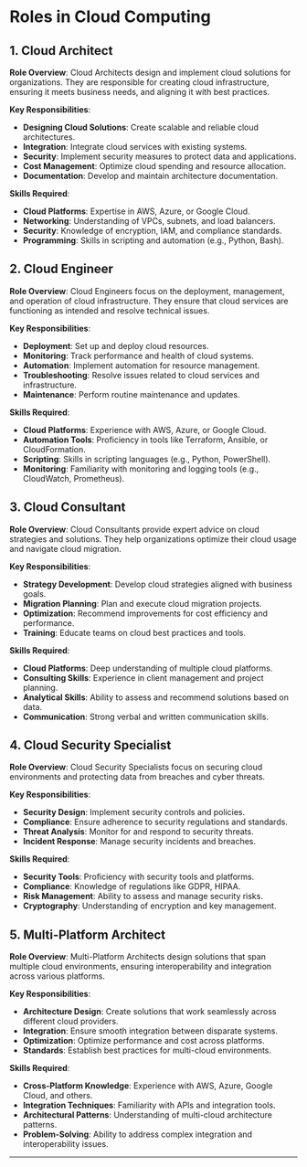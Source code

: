 # Roles in Cloud Computing

## 1. Cloud Architect

**Role Overview**: Cloud Architects design and implement cloud solutions for organizations. They are responsible for creating cloud infrastructure, ensuring it meets business needs, and aligning it with best practices.

**Key Responsibilities**:

- **Designing Cloud Solutions**: Create scalable and reliable cloud architectures.
- **Integration**: Integrate cloud services with existing systems.
- **Security**: Implement security measures to protect data and applications.
- **Cost Management**: Optimize cloud spending and resource allocation.
- **Documentation**: Develop and maintain architecture documentation.

**Skills Required**:

- **Cloud Platforms**: Expertise in AWS, Azure, or Google Cloud.
- **Networking**: Understanding of VPCs, subnets, and load balancers.
- **Security**: Knowledge of encryption, IAM, and compliance standards.
- **Programming**: Skills in scripting and automation (e.g., Python, Bash).

## 2. Cloud Engineer

**Role Overview**: Cloud Engineers focus on the deployment, management, and operation of cloud infrastructure. They ensure that cloud services are functioning as intended and resolve technical issues.

**Key Responsibilities**:

- **Deployment**: Set up and deploy cloud resources.
- **Monitoring**: Track performance and health of cloud systems.
- **Automation**: Implement automation for resource management.
- **Troubleshooting**: Resolve issues related to cloud services and infrastructure.
- **Maintenance**: Perform routine maintenance and updates.

**Skills Required**:

- **Cloud Platforms**: Experience with AWS, Azure, or Google Cloud.
- **Automation Tools**: Proficiency in tools like Terraform, Ansible, or CloudFormation.
- **Scripting**: Skills in scripting languages (e.g., Python, PowerShell).
- **Monitoring**: Familiarity with monitoring and logging tools (e.g., CloudWatch, Prometheus).

## 3. Cloud Consultant

**Role Overview**: Cloud Consultants provide expert advice on cloud strategies and solutions. They help organizations optimize their cloud usage and navigate cloud migration.

**Key Responsibilities**:

- **Strategy Development**: Develop cloud strategies aligned with business goals.
- **Migration Planning**: Plan and execute cloud migration projects.
- **Optimization**: Recommend improvements for cost efficiency and performance.
- **Training**: Educate teams on cloud best practices and tools.

**Skills Required**:

- **Cloud Platforms**: Deep understanding of multiple cloud platforms.
- **Consulting Skills**: Experience in client management and project planning.
- **Analytical Skills**: Ability to assess and recommend solutions based on data.
- **Communication**: Strong verbal and written communication skills.

## 4. Cloud Security Specialist

**Role Overview**: Cloud Security Specialists focus on securing cloud environments and protecting data from breaches and cyber threats.

**Key Responsibilities**:

- **Security Design**: Implement security controls and policies.
- **Compliance**: Ensure adherence to security regulations and standards.
- **Threat Analysis**: Monitor for and respond to security threats.
- **Incident Response**: Manage security incidents and breaches.

**Skills Required**:

- **Security Tools**: Proficiency with security tools and platforms.
- **Compliance**: Knowledge of regulations like GDPR, HIPAA.
- **Risk Management**: Ability to assess and manage security risks.
- **Cryptography**: Understanding of encryption and key management.

## 5. Multi-Platform Architect

**Role Overview**: Multi-Platform Architects design solutions that span multiple cloud environments, ensuring interoperability and integration across various platforms.

**Key Responsibilities**:

- **Architecture Design**: Create solutions that work seamlessly across different cloud providers.
- **Integration**: Ensure smooth integration between disparate systems.
- **Optimization**: Optimize performance and cost across platforms.
- **Standards**: Establish best practices for multi-cloud environments.

**Skills Required**:

- **Cross-Platform Knowledge**: Experience with AWS, Azure, Google Cloud, and others.
- **Integration Techniques**: Familiarity with APIs and integration tools.
- **Architectural Patterns**: Understanding of multi-cloud architecture patterns.
- **Problem-Solving**: Ability to address complex integration and interoperability issues.

---
